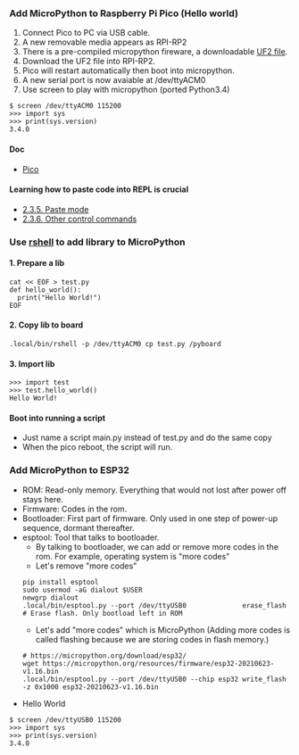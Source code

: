 ### Add MicroPython to Raspberry Pi Pico (Hello world)
1. Connect Pico to PC via USB cable.
2. A new removable media appears as RPI-RP2
3. There is a pre-compiled micropython fireware, a downloadable [UF2 file](https://www.raspberrypi.org/documentation/rp2040/getting-started/#getting-started-with-micropython).
4. Download the UF2 file into RPI-RP2.
5. Pico will restart automatically then boot into micropython.
6. A new serial port is now avaiable at /dev/ttyACM0
7. Use screen to play with micropython (ported Python3.4)
```
$ screen /dev/ttyACM0 115200
>>> import sys
>>> print(sys.version)
3.4.0
```
#### Doc
* [Pico](https://docs.micropython.org/en/latest/rp2/quickref.html)
#### Learning how to paste code into REPL is crucial
* [2.3.5. Paste mode](https://docs.micropython.org/en/latest/esp8266/tutorial/repl.html#paste-mode)
* [2.3.6. Other control commands](https://docs.micropython.org/en/latest/esp8266/tutorial/repl.html#other-control-commands)
### Use [rshell](https://github.com/dhylands/rshell) to add library to MicroPython
#### 1. Prepare a lib
```shell
cat << EOF > test.py
def hello_world():
  print("Hello World!")
EOF
```
#### 2. Copy lib to board
```shell
.local/bin/rshell -p /dev/ttyACM0 cp test.py /pyboard
```
#### 3. Import lib
```
>>> import test
>>> test.hello_world()
Hello World!
```
#### Boot into running a script
* Just name a script main.py instead of test.py and do the same copy
* When the pico reboot, the script will run.
### Add MicroPython to ESP32
* ROM: Read-only memory. Everything that would not lost after power off stays here.
* Firmware: Codes in the rom.
* Bootloader: First part of firmware. Only used in one step of power-up sequence, dormant thereafter.
* esptool: Tool that talks to bootloader.
  * By talking to bootloader, we can add or remove more codes in the rom. For example, operating system is "more codes"
  * Let's remove "more codes"
  ```
  pip install esptool
  sudo usermod -aG dialout $USER
  newgrp dialout
  .local/bin/esptool.py --port /dev/ttyUSB0              erase_flash # Erase flash. Only bootload left in ROM
  ```
  * Let's add "more codes" which is MicroPython (Adding more codes is called flashing because we are storing codes in flash memory.)
  ```
  # https://micropython.org/download/esp32/
  wget https://micropython.org/resources/firmware/esp32-20210623-v1.16.bin
  .local/bin/esptool.py --port /dev/ttyUSB0 --chip esp32 write_flash -z 0x1000 esp32-20210623-v1.16.bin
  ```
* Hello World
```
$ screen /dev/ttyUSB0 115200
>>> import sys
>>> print(sys.version)
3.4.0
```
